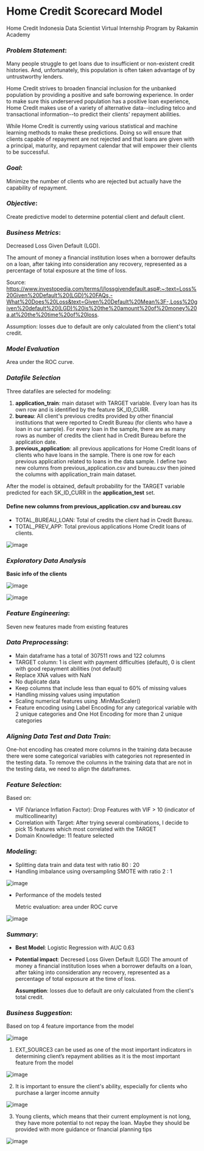 # Home Credit Scorecard Model
Home Credit Indonesia Data Scientist Virtual Internship Program by Rakamin Academy

### *Problem Statement*:
Many people struggle to get loans due to insufficient or non-existent credit histories. And, unfortunately, this population is often taken advantage of by untrustworthy lenders.

Home Credit strives to broaden financial inclusion for the unbanked population by providing a positive and safe borrowing experience. In order to make sure this underserved population has a positive loan experience, Home Credit makes use of a variety of alternative data--including telco and transactional information--to predict their clients' repayment abilities.

While Home Credit is currently using various statistical and machine learning methods to make these predictions. Doing so will ensure that clients capable of repayment are not rejected and that loans are given with a principal, maturity, and repayment calendar that will empower their clients to be successful.

### *Goal*: 
Minimize the number of clients who are rejected but actually have the capability of repayment.

### *Objective*:
Create predictive model to determine potential client and default client.

### *Business Metrics*:
Decreased Loss Given Default (LGD).

The amount of money a financial institution loses when a borrower defaults on a loan, after taking into consideration any recovery, represented as a percentage of total exposure at the time of loss.

Source: https://www.investopedia.com/terms/l/lossgivendefault.asp#:~:text=Loss%20Given%20Default%20(LGD)%20FAQs,-What%20Does%20Loss&text=Given%20Default%20Mean%3F-,Loss%20given%20default%20(LGD)%20is%20the%20amount%20of%20money%20a,at%20the%20time%20of%20loss.

Assumption: losses due to default are only calculated from the client's total credit.

### *Model Evaluation*
Area under the ROC curve.

### *Datafile Selection*
Three datafiles are selected for modeling:

1. **application_train**: main dataset with TARGET variable. Every loan has its own row and is identified by the feature SK_ID_CURR.
2. **bureau**: All client's previous credits provided by other financial institutions that were reported to Credit Bureau (for clients who have a loan in our sample). For every loan in the sample, there are as many rows as number of credits the client had in Credit Bureau before the application date.
3. **previous_application**: all previous applications for Home Credit loans of clients who have loans in the sample. There is one row for each previous application related to loans in the data sample.
I define two new columns from previous_application.csv and bureau.csv then joined the columns with application_train main dataset. 

After the model is obtained, default probability for the TARGET variable predicted for each SK_ID_CURR in the **application_test** set.

#### Define new columns from previous_application.csv and bureau.csv
- TOTAL_BUREAU_LOAN: Total of credits the client had in Credit Bureau.
- TOTAL_PREV_APP: Total previous applications Home Credit loans of clients.

![image](https://user-images.githubusercontent.com/93385657/159718935-622f05d3-fa90-450b-b0bc-ec4fc082ce5b.png)

### *Exploratory Data Analysis*
**Basic info of the clients**

![image](https://user-images.githubusercontent.com/93385657/159715953-e4f637d5-5cc2-4eb9-8de0-41eaa8574910.png)

![image](https://user-images.githubusercontent.com/93385657/159716198-e887bcbb-0499-4ad0-a379-96c2fcc6423b.png)

### *Feature Engineering*:
Seven new features made from existing features

### *Data Preprocessing*:
- Main dataframe has a total of 307511 rows and 122 columns
- TARGET column: 1 is client with payment difficulties (default), 0 is client with good repayment abilities (not default)
- Replace XNA values with NaN
- No duplicate data
- Keep columns that include less than equal to 60% of missing values
- Handling missing values using imputation
- Scaling numerical features using .MinMaxScaler()
- Feature encoding using Label Encoding for any categorical variable with 2 unique categories and One Hot Encoding for more than 2 unique categories

### *Aligning Data Test and Data Train*:
One-hot encoding has created more columns in the training data because there were some categorical variables with categories not represented in the testing data. To remove the columns in the training data that are not in the testing data, we need to align the dataframes.

### *Feature Selection*:
Based on:
- VIF (Variance Inflation Factor): Drop Features with VIF > 10 (indicator of multicollinearity)
- Correlation with Target: After trying several combinations, I decide to pick 15 features which most correlated with the TARGET
- Domain Knowledge: 11 feature selected

### *Modeling*:
- Splitting data train and data test with ratio 80 : 20
- Handling imbalance using oversampling SMOTE with ratio 2 : 1

![image](https://user-images.githubusercontent.com/93385657/159719585-7d1e4696-7daa-4cee-8736-ced18de3842e.png)


- Performance of the models tested

  Metric evaluation: area under ROC curve
  
![image](https://user-images.githubusercontent.com/93385657/159722658-1d8623e1-aae8-4faf-9c25-0bb817193408.png)

### *Summary*:
- **Best Model**: Logistic Regression with AUC 0.63
- **Potential impact**: 
  Decresed Loss Given Default (LGD)
  The amount of money a financial institution loses when a borrower defaults on a loan, after taking into consideration any recovery, represented as a percentage of total exposure at the time of loss.
  
  **Assumption**: losses due to default are only calculated from the client's total credit.

### *Business Suggestion*:
Based on top 4 feature importance from the model

![image](https://user-images.githubusercontent.com/93385657/159723668-ed139f3e-1b2c-4a94-bd1f-d648014af5a5.png)

1. EXT_SOURCE3 can be used as one of the most important indicators in determining client’s repayment abilities as it is the most important feature from the model

  ![image](https://user-images.githubusercontent.com/93385657/159731684-79e12b32-57c5-41ae-910b-0967e0980c12.png)

2. It is important to ensure the client's ability, especially for clients who purchase a larger income annuity

  ![image](https://user-images.githubusercontent.com/93385657/159732232-a40aca3e-5ddf-49ef-944f-c41072265379.png) 

3. Young clients, which means that their current employment is not long, they have more potential to not repay the loan. Maybe they should be provided with more guidance or financial planning tips

  ![image](https://user-images.githubusercontent.com/93385657/159732424-7ac92116-7f89-4e99-8272-8ca4356105d0.png) 
